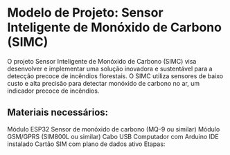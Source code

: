# Modelo de Projeto: Sensor Inteligente de Monóxido de Carbono (SIMC)

O projeto Sensor Inteligente de Monóxido de Carbono (SIMC) visa desenvolver e implementar uma solução inovadora e sustentável para a detecção precoce de incêndios florestais. O SIMC utiliza sensores de baixo custo e alta precisão para detectar monóxido de carbono no ar, um indicador precoce de incêndios.

## Materiais necessários:

Módulo ESP32
Sensor de monóxido de carbono (MQ-9 ou similar)
Módulo GSM/GPRS (SIM800L ou similar)
Cabo USB
Computador com Arduino IDE instalado
Cartão SIM com plano de dados ativo
Etapas:
